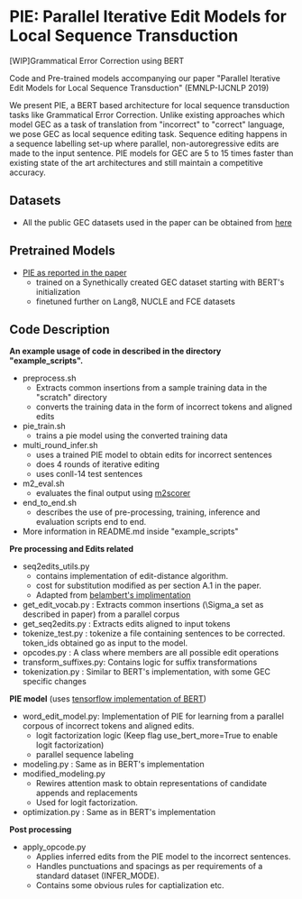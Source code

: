   # PIE: Parallel Iterative Edit Models for Local Sequence Transduction
  [WIP]Grammatical Error Correction using BERT  
  
  Code and Pre-trained models accompanying our paper "Parallel Iterative Edit Models for Local Sequence Transduction" (EMNLP-IJCNLP 2019)

  We present PIE, a BERT based architecture for local sequence transduction tasks like Grammatical Error Correction.
  Unlike existing approaches which model GEC as a task of translation from "incorrect" to "correct" language, we pose GEC as local sequence editing task. 
  Sequence editing happens in a sequence labelling set-up where parallel, non-autoregressive edits are made to the input sentence.
  PIE models for GEC are 5 to 15 times faster than existing state of the art architectures and still maintain a competitive accuracy.
  
  
 ## Datasets
 * All the public GEC datasets used in the paper can be obtained from [here](https://www.cl.cam.ac.uk/research/nl/bea2019st/#data)
 
 ## Pretrained Models
 * [PIE as reported in the paper](https://storage.cloud.google.com/gecabhijeet/pie_model.zip?_ga=2.140659505.-2027708043.1555853547) 
   - trained on a Synethically created GEC dataset starting with BERT's initialization
   - finetuned further on Lang8, NUCLE and FCE datasets
   
 ## Code Description
 **An example usage of code in described in the directory "example_scripts".**
 
 * preprocess.sh
   - Extracts common insertions from a sample training data in the "scratch" directory
   - converts the training data in the form of incorrect tokens and aligned edits
 * pie_train.sh
   - trains a pie model using the converted training data
 * multi_round_infer.sh
   - uses a trained PIE model to obtain edits for incorrect sentences
   - does 4 rounds of iterative editing
   - uses conll-14 test sentences
 * m2_eval.sh
   - evaluates the final output using [m2scorer](https://github.com/nusnlp/m2scorer)
 * end_to_end.sh
   - describes the use of pre-processing, training, inference and evaluation scripts end to end.
 * More information in README.md inside "example_scripts"
  
 **Pre processing and Edits related**
 
 * seq2edits_utils.py
   - contains implementation of edit-distance algorithm.
   - cost for substitution modified as per section A.1 in the paper. 
   - Adapted from [belambert's implimentation](https://github.com/belambert/edit-distance/blob/master/edit_distance/code.py)
 * get_edit_vocab.py : Extracts common insertions (\Sigma_a set as described in paper) from a parallel corpus
 * get_seq2edits.py : Extracts edits aligned to input tokens 
 * tokenize_test.py : tokenize a file containing sentences to be corrected. token_ids obtained go as input to the model.
 * opcodes.py : A class where members are all possible edit operations
 * transform_suffixes.py: Contains logic for suffix transformations
 * tokenization.py : Similar to BERT's implementation, with some GEC specific changes
    
 **PIE model** (uses [tensorflow implementation of BERT](https://github.com/google-research/bert))
 
 * word_edit_model.py: Implementation of PIE for learning from a parallel corpous of incorrect tokens and aligned edits. 
   - logit factorization logic (Keep flag use_bert_more=True to enable logit factorization)
   - parallel sequence labeling   
 * modeling.py : Same as in BERT's implementation
 * modified_modeling.py
   - Rewires attention mask to obtain representations of candidate appends and replacements
   - Used for logit factorization.
 * optimization.py : Same as in BERT's implementation
 
 **Post processing**
 * apply_opcode.py
   - Applies inferred edits from the PIE model to the incorrect sentences. 
   - Handles punctuations and spacings as per requirements of a standard dataset (INFER_MODE).
   - Contains some obvious rules for captialization etc.
   